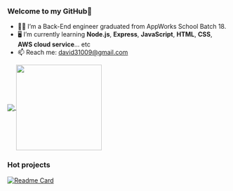 ### Welcome to my GitHub👋

- 🙋‍♂️ I’m a Back-End engineer graduated from AppWorks School Batch 18.
- 🖥️ I’m currently learning **Node.js**, **Express**, **JavaScript**, **HTML**, **CSS**, **AWS cloud service**... etc
- 📫 Reach me: david31009@gmail.com

<a href="https://github.com/anuraghazra/github-readme-stats">
  <img align="center" src="https://github-readme-stats.vercel.app/api?username=david31009" />
</a>
<a href="https://github.com/anuraghazra/github-readme-stats">
  <img align="center" src="https://github-readme-stats.vercel.app/api/top-langs/?username=david31009&layout=compact" height="195"/>
</a>

### Hot projects

[![Readme Card](https://github-readme-stats.vercel.app/api/pin/?username=david31009&repo=playone-volleyball)](https://github.com/david31009/playone-volleyball)
